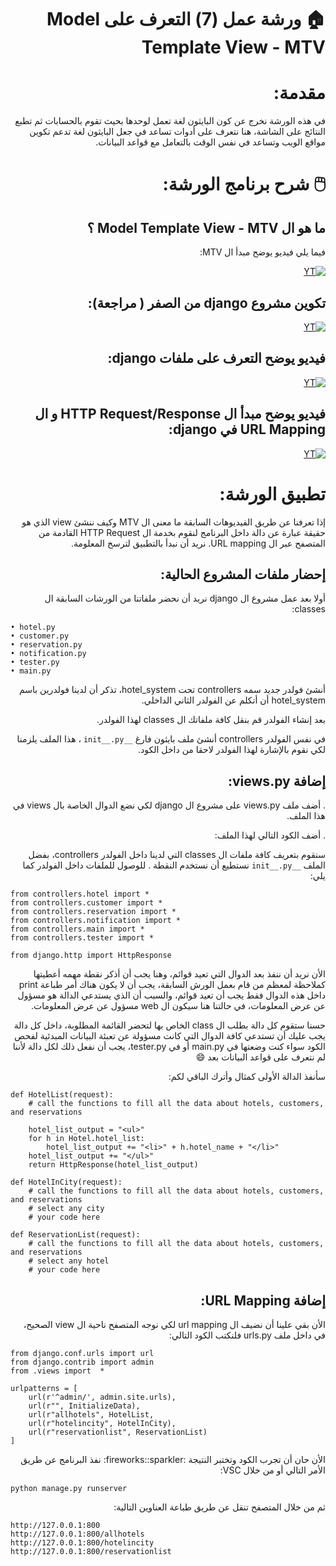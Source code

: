 <div dir='rtl' align='right'>
 
 # :house: ورشة عمل (7) التعرف على Model Template View - MTV


# مقدمة:
في هذه الورشة نخرج عن كون البايثون لغة تعمل لوحدها بحيث تقوم بالحسابات ثم تطبع النتائج على الشاشة، هنا نتعرف على أدوات تساعد في جعل البايثون لغة تدعم تكوين مواقع الويب وتساعد في نفس الوقت بالتعامل مع قواعد البيانات.

 # :computer_mouse: شرح برنامج الورشة: 

## ما هو ال Model Template View - MTV ؟
فيما يلي فيديو يوضح مبدأ ال MTV:

[![YT](http://img.youtube.com/vi/4LCzQuN457o/0.jpg)](http://www.youtube.com/watch?v=4LCzQuN457o)

## تكوين مشروع django من الصفر ( مراجعة):

[![YT](http://img.youtube.com/vi/kFLSUaq_TGk/0.jpg)](http://www.youtube.com/watch?v=kFLSUaq_TGk)

## فيديو يوضح التعرف على ملفات django:

[![YT](http://img.youtube.com/vi/934LdMzrN3I/0.jpg)](http://www.youtube.com/watch?v=934LdMzrN3I)

## فيديو يوضح مبدأ ال HTTP Request/Response و ال URL Mapping في django:

[![YT](http://img.youtube.com/vi/vIGBfSPfhtY/0.jpg)](http://www.youtube.com/watch?v=vIGBfSPfhtY)

# تطبيق الورشة:
إذا تعرفنا عن طريق الفيديوهات السابقة ما معنى ال MTV  وكيف ننشئ view الذي هو حقيقة عبارة عن دالة داخل البرنامج لنقوم بخدمة ال HTTP Request القادمة من المتصفح عبر ال URL mapping. نريد أن نبدأ بالتطبيق لترسخ المعلومة.

## إحضار ملفات المشروع الحالية:
أولا بعد عمل مشروع ال  django نريد أن نحضر ملفاتنا من الورشات السابقة ال classes:
</div>


    • hotel.py
    • customer.py
    • reservation.py
    • notification.py
    • tester.py
    • main.py

<div dir='rtl' align='right'>
أنشئ فولدر جديد سمه controllers تحت hotel_system، تذكر أن لدينا فولدرين باسم hotel_system أن أتكلم عن الفولدر الثاني الداخلي. 

بعد إنشاء الفولدر قم بنقل كافة ملفاتك  ال classes لهذا الفولدر. 

في نفس الفولدر controllers أنشئ ملف بايثون فارغ `__init__.py` ، هذا الملف يلزمنا لكي نقوم بالإشارة لهذا الفولدر لاحقا من داخل الكود. 

## إضافة  views.py:
. أضف ملف views.py على مشروع ال django لكي نضع الدوال الخاصة بال views في هذا الملف.

. أضف الكود التالي لهذا الملف:

سنقوم بتعريف كافة ملفات ال classes  التي لدينا داخل الفولدر controllers، بفضل الملف `__init__.py` نستطيع أن نستخدم النقطة .  للوصول للملفات داخل الفولدر كما يلي: 
</div>


    from controllers.hotel import *
    from controllers.customer import *
    from controllers.reservation import *
    from controllers.notification import *
    from controllers.main import *
    from controllers.tester import *

    from django.http import HttpResponse


<div dir='rtl' align='right'>

الأن نريد أن ننفذ بعد الدوال التي تعيد قوائم، وهنا يجب أن أذكر نقطة مهمه أعطيتها كملاحظة لمعظم من قام بعمل الورش السابقة، يجب أن لا يكون هناك أمر طباعة print داخل هذه الدوال فقط يجب أن تعيد قوائم، والسبب أن الذي يستدعي الدالة هو مسؤول عن عرض المعلومات، في حالتنا هنا سيكون ال web مسؤول عن عرض المعلومات. 

حسنا ستقوم كل دالة بطلب ال  class الخاص بها لتحضر القائمة المطلوبة، داخل كل دالة يجب عليك أن تستدعي كافة الدوال التي كانت مسؤولة عن تعبئة البيانات المبدئية لفحص الكود سواء كنت وضعتها في main.py  أو في tester.py، يجب أن نفعل ذلك لكل دالة لأننا لم نتعرف على قواعد البيانات بعد :smile:

سأنفذ الدالة الأولى كمثال وأترك الباقي لكم: 

</div>

    def HotelList(request):
        # call the functions to fill all the data about hotels, customers, and reservations
    
        hotel_list_output = "<ul>"
        for h in Hotel.hotel_list:
            hotel_list_output += "<li>" + h.hotel_name + "</li>"
        hotel_list_output += "</ul>"
        return HttpResponse(hotel_list_output)
    
    def HotelInCity(request):
        # call the functions to fill all the data about hotels, customers, and reservations
        # select any city 
        # your code here

    def ReservationList(request):
        # call the functions to fill all the data about hotels, customers, and reservations
        # select any hotel 
        # your code here

 
<div dir='rtl' align='right'>

## إضافة  URL Mapping:
الأن بقي علينا أن نضيف ال url mapping لكي نوجه المتصفح ناحية ال  view الصحيح، في داخل ملف urls.py فلنكتب الكود التالي:
</div>

    from django.conf.urls import url
    from django.contrib import admin
    from .views import  *

    urlpatterns = [
        url(r'^admin/', admin.site.urls),
        url(r"", InitializeData),
        url(r"allhotels", HotelList,
        url(r"hotelincity", HotelInCity),
        url(r"reservationlist", ReservationList)
    ]

<div dir='rtl' align='right'>
الأن حان أن تجرب الكود وتختبر النتيجة :fireworks::sparkler:
نفذ البرنامج عن طريق الأمر التالي أو من خلال VSC:
</div>

    python manage.py runserver

<div dir='rtl' align='right'>
ثم من خلال المتصفح تنقل عن طريق طباعة العناوين التالية:
</div>

    http://127.0.0.1:800
    http://127.0.0.1:800/allhotels
    http://127.0.0.1:800/hotelincity
    http://127.0.0.1:800/reservationlist

